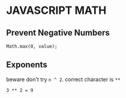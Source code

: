 # JAVASCRIPT MATH

## Prevent Negative Numbers

`Math.max(0, value);`

## Exponents

beware don't try `n ^ 2`. correct character is `**`

`3 ** 2 = 9`
